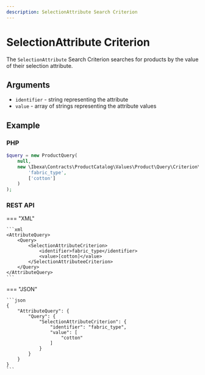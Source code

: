 ```yaml
---
description: SelectionAttribute Search Criterion
---
```


# SelectionAttribute Criterion

The `SelectionAttribute` Search Criterion searches for products by the value of their selection attribute.

## Arguments

- `identifier` - string representing the attribute
- `value` - array of strings representing the attribute values

## Example

### PHP

``` php
$query = new ProductQuery(
    null,
    new \Ibexa\Contracts\ProductCatalog\Values\Product\Query\Criterion\SelectionAttribute(
        'fabric_type',
        ['cotton']
    )
);
```

### REST API

=== "XML"

    ```xml
    <AttributeQuery>
        <Query>
            <SelectionAttributeCriterion>
                <identifier>fabric_type</identifier>
                <value>[cotton]</value>
            </SelectionAttributeeCriterion>
        </Query>
    </AttributeQuery>
    ```

=== "JSON"

    ```json
    {
        "AttributeQuery": {
            "Query": {
                "SelectionAttributeCriterion": {
                    "identifier": "fabric_type",
                    "value": [
                        "cotton"
                    ]
                }
            }
        }
    }
    ```